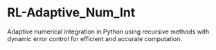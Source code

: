 # RL-Adaptive_Num_Int
Adaptive numerical integration in Python using recursive methods with dynamic error control for efficient and accurate computation.
